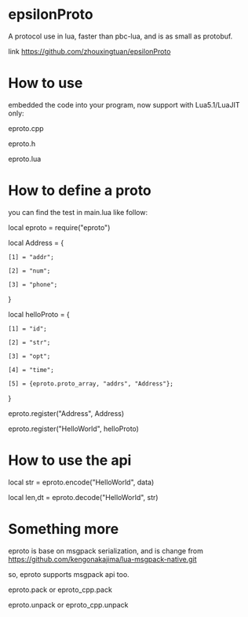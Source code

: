 # epsilonProto
A protocol use in lua, faster than pbc-lua, and is as small as protobuf. 

link https://github.com/zhouxingtuan/epsilonProto 

# How to use
embedded the code into your program, now support with Lua5.1/LuaJIT only:

eproto.cpp

eproto.h

eproto.lua

# How to define a proto
you can find the test in main.lua like follow:

local eproto = require("eproto")

local Address = {

	[1] = "addr";
	
	[2] = "num";
	
	[3] = "phone";
	
}

local helloProto = {

	[1] = "id";
	
	[2] = "str";
	
	[3] = "opt";
	
	[4] = "time";
	
	[5] = {eproto.proto_array, "addrs", "Address"};
	
}

eproto.register("Address", Address)

eproto.register("HelloWorld", helloProto)

# How to use the api

local str = eproto.encode("HelloWorld", data)

local len,dt = eproto.decode("HelloWorld", str)

# Something more
eproto is base on msgpack serialization, and is change from https://github.com/kengonakajima/lua-msgpack-native.git 

so, eproto supports msgpack api too.

eproto.pack or eproto_cpp.pack

eproto.unpack or eproto_cpp.unpack



